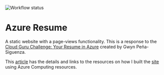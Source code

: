 ![Workflow status](https://github.com/kaytbode/Azure-resume/actions/workflows/main.yml/badge.svg)

# Azure Resume

A static website with a page-views functionality. This is a response to the [Cloud Guru Challenge: Your Resume in Azure](https://acloudguru.com/blog/engineering/cloudguruchallenge-your-resume-in-azure) created by Gwyn Peña-Siguenza.  

This [article](https://kaytbode.hashnode.dev/my-resume-in-azure-cloudguruchallenge) has the details and links to the resources on how I built the [site](https://www.kayode.tech/) using Azure Computing resources.




